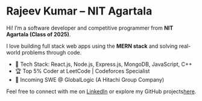 # Rajeev Kumar – NIT Agartala

Hi! I’m a software developer and competitive programmer from **NIT Agartala (Class of 2025)**.

I love building full stack web apps using the **MERN stack** and solving real-world problems through code.

- 🔧 Tech Stack: React.js, Node.js, Express.js, MongoDB, JavaScript, C++
- 🏆 Top 5% Coder at LeetCode | Codeforces Specialist
- 💼 Incoming SWE @ GlobalLogic (A Hitachi Group Company)

Feel free to connect with me on [LinkedIn](https://www.linkedin.com/in/rajeev-kumar-243762229/) or explore my GitHub projects[here](https://github.com/rkrustom).
